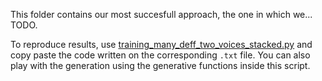 This folder contains our most succesfull approach, the one in which we... TODO. 

To reproduce results, use [training\_many\_deff\_two\_voices\_stacked.py](../../code/training_many_deff_two_voices_stacked.py) and copy paste the code written on the corresponding `.txt` file. You can also play with the generation using the generative functions inside this script.